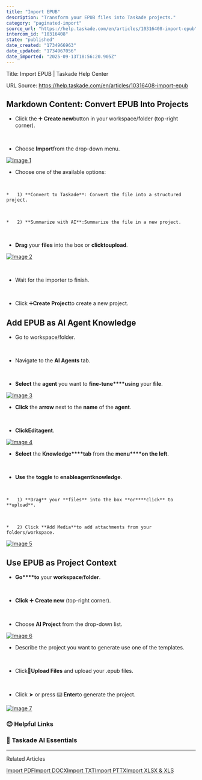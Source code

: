 ```yaml
---
title: "Import EPUB"
description: "Transform your EPUB files into Taskade projects."
category: "paginated-import"
source_url: "https://help.taskade.com/en/articles/10316408-import-epub"
intercom_id: "10316408"
state: "published"
date_created: "1734966963"
date_updated: "1734967056"
date_imported: "2025-09-13T18:56:20.905Z"
---
```


Title: Import EPUB | Taskade Help Center

URL Source: https://help.taskade.com/en/articles/10316408-import-epub

Markdown Content:
**Convert EPUB Into Projects**
------------------------------

*   Click the ➕ **Create new**button in your workspace/folder (top-right corner).

​

*   Choose **Import**from the drop-down menu.

[![Image 1](https://downloads.intercomcdn.com/i/o/plyqw4hf/1309183137/8a2b7639ca83c5792da06e701581/import-format-1.jpg?expires=1757791800&signature=affb136043e1c230dc1c1914a82140d6e313dfb23eb501de5047a991c12823ce&req=dSMnH8h2noBcXvMW1HO4zeddIY7ZRaGrctVAUTBcyQsWBe54H0W9pU5qWO7E%0AOrLuPAPuWPEHlV8RSsg%3D%0A)](https://downloads.intercomcdn.com/i/o/plyqw4hf/1309183137/8a2b7639ca83c5792da06e701581/import-format-1.jpg?expires=1757791800&signature=affb136043e1c230dc1c1914a82140d6e313dfb23eb501de5047a991c12823ce&req=dSMnH8h2noBcXvMW1HO4zeddIY7ZRaGrctVAUTBcyQsWBe54H0W9pU5qWO7E%0AOrLuPAPuWPEHlV8RSsg%3D%0A)

*   Choose one of the available options:

​

    *   1) **Convert to Taskade**: Convert the file into a structured project.

​

    *   2) **Summarize with AI**:Summarize the file in a new project.

​

*   **Drag** your **files** into the box or **click****to****upload**.

[![Image 2](https://downloads.intercomcdn.com/i/o/plyqw4hf/1309183131/2275eadc5940f4cd0b5300d4f916/import-format-2.jpg?expires=1757791800&signature=36333ecca8381c795f2d4b8059e62626ebfcd241defd0ee3c3161a4f4fba5f6d&req=dSMnH8h2noBcWPMW1HO4zWqUR81rDbqmSwzJXbeWOTUnDRMvPXY5C4R4%2FZcf%0AMG40kO2D%2BSXJYncAicQ%3D%0A)](https://downloads.intercomcdn.com/i/o/plyqw4hf/1309183131/2275eadc5940f4cd0b5300d4f916/import-format-2.jpg?expires=1757791800&signature=36333ecca8381c795f2d4b8059e62626ebfcd241defd0ee3c3161a4f4fba5f6d&req=dSMnH8h2noBcWPMW1HO4zWqUR81rDbqmSwzJXbeWOTUnDRMvPXY5C4R4%2FZcf%0AMG40kO2D%2BSXJYncAicQ%3D%0A)

​

*   Wait for the importer to finish.

​

*   Click ➕**Create Project**to create a new project.

**Add EPUB as AI Agent Knowledge**
----------------------------------

*   Go to workspace/folder.

​

*   Navigate to the **AI Agents** tab.

​

*   **Select** the **agent** you want to **fine-tune****using** your **file**.

[![Image 3](https://downloads.intercomcdn.com/i/o/plyqw4hf/1309183135/ad415a7de843aa3b42a3843262a0/agent-knowledge-format-1.png?expires=1757791800&signature=00754d393f23126ae04c043c752359ea7003bb5981ff8c44ce09d8a2fc6cbb51&req=dSMnH8h2noBcXPMW1HO4zaSLgdBJVIqukGPOrdaOfuhXaHRwqvE9lXNHAnla%0AuDRhm7oxfBTvqJAXLao%3D%0A)](https://downloads.intercomcdn.com/i/o/plyqw4hf/1309183135/ad415a7de843aa3b42a3843262a0/agent-knowledge-format-1.png?expires=1757791800&signature=00754d393f23126ae04c043c752359ea7003bb5981ff8c44ce09d8a2fc6cbb51&req=dSMnH8h2noBcXPMW1HO4zaSLgdBJVIqukGPOrdaOfuhXaHRwqvE9lXNHAnla%0AuDRhm7oxfBTvqJAXLao%3D%0A)

*   **Click** the **arrow** next to the **name** of the **agent**.

​

*   **Click****Edit****agent**.

[![Image 4](https://downloads.intercomcdn.com/i/o/plyqw4hf/1309183132/48ab52d71d4859f656d9a99324b2/agent-knowledge-format-2.png?expires=1757791800&signature=43ec69ff3c27074c7e860ce76b780152c79e076a86d7bea6941c170a28c874b8&req=dSMnH8h2noBcW%2FMW1HO4zRhnSJ0OU0tSEG8NzQdYZNiwc%2Fm6B1AyvIXJPPLf%0AbA3iEkWMK88zA4pWexs%3D%0A)](https://downloads.intercomcdn.com/i/o/plyqw4hf/1309183132/48ab52d71d4859f656d9a99324b2/agent-knowledge-format-2.png?expires=1757791800&signature=43ec69ff3c27074c7e860ce76b780152c79e076a86d7bea6941c170a28c874b8&req=dSMnH8h2noBcW%2FMW1HO4zRhnSJ0OU0tSEG8NzQdYZNiwc%2Fm6B1AyvIXJPPLf%0AbA3iEkWMK88zA4pWexs%3D%0A)

*   **Select** the **Knowledge****tab** from the **menu****on the left**.

​

*   **Use** the **toggle** to **enable****agent****knowledge**.

​

    *   1) **Drag** your **files** into the box **or****click** to **upload**.

​

    *   2) Click **Add Media**to add attachments from your folders/workspace.

[![Image 5](https://downloads.intercomcdn.com/i/o/plyqw4hf/1309183133/d58d68230b83edce2d7e0b05d8ac/agent-knowledge-3.png?expires=1757791800&signature=12015dfbb4b09c4f08ee6f8f0dedb0203edd3dcdf3702ef74252511b3bf9f9c9&req=dSMnH8h2noBcWvMW1HO4zVUkeKxL7Ys0HMzoijEt1RpYTLhl6%2FXQaH2XiZb2%0ApoOGzcgjYFLhZe3toK8%3D%0A)](https://downloads.intercomcdn.com/i/o/plyqw4hf/1309183133/d58d68230b83edce2d7e0b05d8ac/agent-knowledge-3.png?expires=1757791800&signature=12015dfbb4b09c4f08ee6f8f0dedb0203edd3dcdf3702ef74252511b3bf9f9c9&req=dSMnH8h2noBcWvMW1HO4zVUkeKxL7Ys0HMzoijEt1RpYTLhl6%2FXQaH2XiZb2%0ApoOGzcgjYFLhZe3toK8%3D%0A)

**Use EPUB as Project Context**
-------------------------------

*   **Go****to** your **workspace**/**folder**.

​

*   **Click** ➕ **Create new** (top-right corner).

​

*   Choose **AI Project** from the drop-down list.

[![Image 6](https://downloads.intercomcdn.com/i/o/plyqw4hf/1309183134/fa99dac5620fa32fa0fe04b4e8c5/project-context-format-1.jpg?expires=1757791800&signature=b0894809606c336199e619ee7671f18a27b960de76b74b162800a3a455d0b390&req=dSMnH8h2noBcXfMW1HO4zdYYf57026mT%2FG3IidG7ZvPhHs6pbFcwSpGEpWki%0AmItGaI5G4M2x%2F%2BVGN5w%3D%0A)](https://downloads.intercomcdn.com/i/o/plyqw4hf/1309183134/fa99dac5620fa32fa0fe04b4e8c5/project-context-format-1.jpg?expires=1757791800&signature=b0894809606c336199e619ee7671f18a27b960de76b74b162800a3a455d0b390&req=dSMnH8h2noBcXfMW1HO4zdYYf57026mT%2FG3IidG7ZvPhHs6pbFcwSpGEpWki%0AmItGaI5G4M2x%2F%2BVGN5w%3D%0A)

*   Describe the project you want to generate use one of the templates.

​

*   Click📎**Upload Files** and upload your .epub files.​

​

*   Click ➤ or press ⌨️ **Enter**to generate the project.

[![Image 7](https://downloads.intercomcdn.com/i/o/plyqw4hf/1309183139/845863adb980885e45d8c024b302/project-context-format-2.png?expires=1757791800&signature=63081923ba8faf315feeaa89d8ef97d97704a225d112ef38a20c7572cac0cfaf&req=dSMnH8h2noBcUPMW1HO4zUjzjPN8ODDJ01ocjmaaFY9SuaoICdEqFNo%2BMCXO%0A3oZaYLpYPbFiqsr%2BOw4%3D%0A)](https://downloads.intercomcdn.com/i/o/plyqw4hf/1309183139/845863adb980885e45d8c024b302/project-context-format-2.png?expires=1757791800&signature=63081923ba8faf315feeaa89d8ef97d97704a225d112ef38a20c7572cac0cfaf&req=dSMnH8h2noBcUPMW1HO4zUjzjPN8ODDJ01ocjmaaFY9SuaoICdEqFNo%2BMCXO%0A3oZaYLpYPbFiqsr%2BOw4%3D%0A)

### **😊 Helpful Links**

### 🤖 **Taskade AI Essentials**

* * *

Related Articles

[Import PDF](https://help.taskade.com/en/articles/10316350-import-pdf)[Import DOCX](https://help.taskade.com/en/articles/10316379-import-docx)[Import TXT](https://help.taskade.com/en/articles/10316389-import-txt)[Import PTTX](https://help.taskade.com/en/articles/10316393-import-pttx)[Import XLSX & XLS](https://help.taskade.com/en/articles/10316402-import-xlsx-xls)
